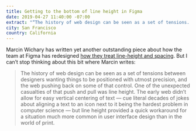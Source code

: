 ```yaml
---
title: Getting to the bottom of line height in Figma
date: 2019-04-27 11:40:00 -07:00
extract: "“The history of web design can be seen as a set of tensions...”"
city: San Francisco
country: California
---
```


Marcin Wichary has written yet another outstanding piece about how the team at Figma has redesigned [how they treat line-height and spacing](https://www.figma.com/blog/line-height-changes). But I can’t stop thinking about this bit where Marcin writes:

> The history of web design can be seen as a set of tensions between designers wanting things to be positioned with utmost precision, and the web pushing back on some of that control. One of the unexpected casualties of that push and pull was line height. The early web didn’t allow for easy vertical centering of text — cue literal decades of jokes about aligning a text to an icon next to it being the hardest problem in computer science — but line height provided a quick workaround for a situation much more common in user interface design than in the world of print.
